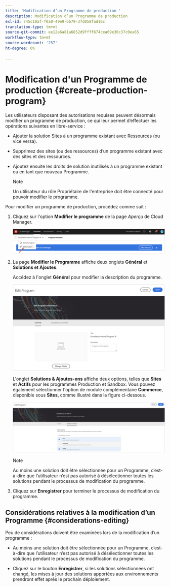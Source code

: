 ```yaml
---
title: 'Modification d’un Programme de production '
description: Modification d’un Programme de production
exl-id: 745c10af-f0a0-49e9-bb79-3fd058fad16c
translation-type: tm+mt
source-git-commit: ee12a6a81a6852d9ffff674cea69e36c37c0ea65
workflow-type: tm+mt
source-wordcount: '257'
ht-degree: 0%

---
```


# Modification d&#39;un Programme de production {#create-production-program}

Les utilisateurs disposant des autorisations requises peuvent désormais modifier un programme de production, ce qui leur permet d’effectuer les opérations suivantes en libre-service :

* Ajouter la solution Sites à un programme existant avec Ressources (ou vice versa).
* Supprimez des sites (ou des ressources) d’un programme existant avec des sites et des ressources.
* Ajoutez ensuite les droits de solution inutilisés à un programme existant ou en tant que nouveau Programme.

   >[!NOTE]
   >Un utilisateur du rôle Propriétaire de l&#39;entreprise doit être connecté pour pouvoir modifier le programme.

Pour modifier un programme de production, procédez comme suit :

1. Cliquez sur l&#39;option **Modifier le programme** de la page *Aperçu* de Cloud Manager.

   ![](assets/edit-program-overview.png)

1. La page **Modifier le Programme** affiche deux onglets **Général** et **Solutions et Ajoutes**.

   Accédez à l&#39;onglet **Général** pour modifier la description du programme.

   ![](assets/edit-program-general.png)

   L&#39;onglet **Solutions &amp; Ajoutes-ons** affiche deux options, telles que **Sites** et **Actifs** pour les programmes Production et Sandbox. Vous pouvez également sélectionner l&#39;option de module complémentaire **Commerce**, disponible sous **Sites**, comme illustré dans la figure ci-dessous.

   ![](assets/edit-prg.png)

   >[!NOTE]
   >Au moins une solution doit être sélectionnée pour un Programme, c’est-à-dire que l’utilisateur n’est pas autorisé à désélectionner toutes les solutions pendant le processus de modification du programme.

1. Cliquez sur **Enregistrer** pour terminer le processus de modification du programme.


## Considérations relatives à la modification d’un Programme {#considerations-editing}

Peu de considérations doivent être examinées lors de la modification d’un programme :

* Au moins une solution doit être sélectionnée pour un Programme, c’est-à-dire que l’utilisateur n’est pas autorisé à désélectionner toutes les solutions pendant le processus de modification du programme.

* Cliquez sur le bouton **Enregistrer**, si les solutions sélectionnées ont changé, les mises à jour des solutions apportées aux environnements prendront effet après le prochain déploiement.
